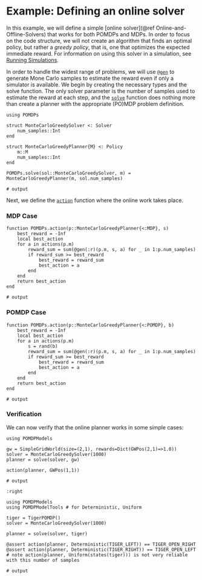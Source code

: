 # Example: Defining an online solver

In this example, we will define a simple [online solver](@ref Online-and-Offline-Solvers) that works for both POMDPs and MDPs. In order to focus on the code structure, we will not create an algorithm that finds an optimal policy, but rather a *greedy policy*, that is, one that optimizes the expected immediate reward. For information on using this solver in a simulation, see [Running Simulations](@ref).

In order to handle the widest range of problems, we will use [`@gen`](@ref) to generate Mone Carlo samples to estimate the reward even if only a simulator is available. We begin by creating the necessary types and the solve function. The only solver parameter is the number of samples used to estimate the reward at each step, and the [`solve`](@ref) function does nothing more than create a planner with the appropriate (PO)MDP problem definition.

```jldoctest online; output=false
using POMDPs

struct MonteCarloGreedySolver <: Solver
    num_samples::Int
end

struct MonteCarloGreedyPlanner{M} <: Policy
    m::M
    num_samples::Int
end

POMDPs.solve(sol::MonteCarloGreedySolver, m) = MonteCarloGreedyPlanner(m, sol.num_samples)

# output

```

Next, we define the [`action`](@ref) function where the online work takes place.

### MDP Case

```jldoctest online; output=false
function POMDPs.action(p::MonteCarloGreedyPlanner{<:MDP}, s)
    best_reward = -Inf
    local best_action
    for a in actions(p.m)
        reward_sum = sum(@gen(:r)(p.m, s, a) for _ in 1:p.num_samples)
        if reward_sum >= best_reward
            best_reward = reward_sum
            best_action = a
        end
    end
    return best_action
end

# output

```

### POMDP Case

```jldoctest online
function POMDPs.action(p::MonteCarloGreedyPlanner{<:POMDP}, b)
    best_reward = -Inf
    local best_action
    for a in actions(p.m)
        s = rand(b)
        reward_sum = sum(@gen(:r)(p.m, s, a) for _ in 1:p.num_samples)
        if reward_sum >= best_reward
            best_reward = reward_sum
            best_action = a
        end
    end
    return best_action
end

# output

```

### Verification

We can now verify that the online planner works in some simple cases:

```jldoctest online
using POMDPModels

gw = SimpleGridWorld(size=(2,1), rewards=Dict(GWPos(2,1)=>1.0))
solver = MonteCarloGreedySolver(1000)
planner = solve(solver, gw)

action(planner, GWPos(1,1))

# output

:right
```

```jldoctest online; output=false
using POMDPModels
using POMDPModelTools # for Deterministic, Uniform

tiger = TigerPOMDP()
solver = MonteCarloGreedySolver(1000)

planner = solve(solver, tiger)

@assert action(planner, Deterministic(TIGER_LEFT)) == TIGER_OPEN_RIGHT
@assert action(planner, Deterministic(TIGER_RIGHT)) == TIGER_OPEN_LEFT
# note action(planner, Uniform(states(tiger))) is not very reliable with this number of samples

# output

```
